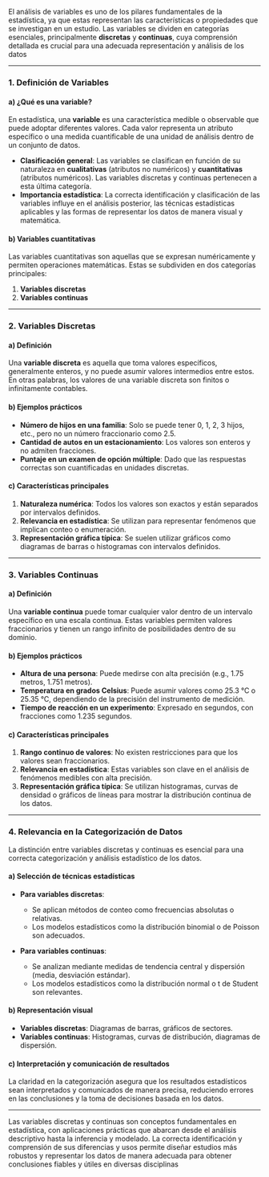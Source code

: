 El análisis de variables es uno de los pilares fundamentales de la estadística, ya que estas representan las características o propiedades que se investigan en un estudio. Las variables se dividen en categorías esenciales, principalmente **discretas** y **continuas**, cuya comprensión detallada es crucial para una adecuada representación y análisis de los datos

---
### 1. Definición de Variables  

#### a) ¿Qué es una variable?  

En estadística, una **variable** es una característica medible o observable que puede adoptar diferentes valores. Cada valor representa un atributo específico o una medida cuantificable de una unidad de análisis dentro de un conjunto de datos.  

- **Clasificación general**: Las variables se clasifican en función de su naturaleza en **cualitativas** (atributos no numéricos) y **cuantitativas** (atributos numéricos). Las variables discretas y continuas pertenecen a esta última categoría.  
- **Importancia estadística**: La correcta identificación y clasificación de las variables influye en el análisis posterior, las técnicas estadísticas aplicables y las formas de representar los datos de manera visual y matemática.  

#### b) Variables cuantitativas  

Las variables cuantitativas son aquellas que se expresan numéricamente y permiten operaciones matemáticas. Estas se subdividen en dos categorías principales:  

1. **Variables discretas**  
2. **Variables continuas**  

---

### 2. Variables Discretas  

#### a) Definición  

Una **variable discreta** es aquella que toma valores específicos, generalmente enteros, y no puede asumir valores intermedios entre estos. En otras palabras, los valores de una variable discreta son finitos o infinitamente contables.  

#### b) Ejemplos prácticos  

- **Número de hijos en una familia**: Solo se puede tener 0, 1, 2, 3 hijos, etc., pero no un número fraccionario como 2.5.  
- **Cantidad de autos en un estacionamiento**: Los valores son enteros y no admiten fracciones.  
- **Puntaje en un examen de opción múltiple**: Dado que las respuestas correctas son cuantificadas en unidades discretas.  

#### c) Características principales  

1. **Naturaleza numérica**: Todos los valores son exactos y están separados por intervalos definidos.  
2. **Relevancia en estadística**: Se utilizan para representar fenómenos que implican conteo o enumeración.  
3. **Representación gráfica típica**: Se suelen utilizar gráficos como diagramas de barras o histogramas con intervalos definidos.  

---

### 3. Variables Continuas  

#### a) Definición  

Una **variable continua** puede tomar cualquier valor dentro de un intervalo específico en una escala continua. Estas variables permiten valores fraccionarios y tienen un rango infinito de posibilidades dentro de su dominio.  

#### b) Ejemplos prácticos  

- **Altura de una persona**: Puede medirse con alta precisión (e.g., 1.75 metros, 1.751 metros). 
- **Temperatura en grados Celsius**: Puede asumir valores como 25.3 °C o 25.35 °C, dependiendo de la precisión del instrumento de medición.  
- **Tiempo de reacción en un experimento**: Expresado en segundos, con fracciones como 1.235 segundos.  

#### c) Características principales  

1. **Rango continuo de valores**: No existen restricciones para que los valores sean fraccionarios.  
2. **Relevancia en estadística**: Estas variables son clave en el análisis de fenómenos medibles con alta precisión.  
3. **Representación gráfica típica**: Se utilizan histogramas, curvas de densidad o gráficos de líneas para mostrar la distribución continua de los datos.  

---

### 4. Relevancia en la Categorización de Datos  

La distinción entre variables discretas y continuas es esencial para una correcta categorización y análisis estadístico de los datos.  

#### a) Selección de técnicas estadísticas  

- **Para variables discretas**:  
  - Se aplican métodos de conteo como frecuencias absolutas o relativas.  
  - Los modelos estadísticos como la distribución binomial o de Poisson son adecuados.  

- **Para variables continuas**:  
  - Se analizan mediante medidas de tendencia central y dispersión (media, desviación estándar).  
  - Los modelos estadísticos como la distribución normal o t de Student son relevantes.  

#### b) Representación visual  

- **Variables discretas**: Diagramas de barras, gráficos de sectores.  
- **Variables continuas**: Histogramas, curvas de distribución, diagramas de dispersión.  

#### c) Interpretación y comunicación de resultados  

La claridad en la categorización asegura que los resultados estadísticos sean interpretados y comunicados de manera precisa, reduciendo errores en las conclusiones y la toma de decisiones basada en los datos.  

---

Las variables discretas y continuas son conceptos fundamentales en estadística, con aplicaciones prácticas que abarcan desde el análisis descriptivo hasta la inferencia y modelado. La correcta identificación y comprensión de sus diferencias y usos permite diseñar estudios más robustos y representar los datos de manera adecuada para obtener conclusiones fiables y útiles en diversas disciplinas